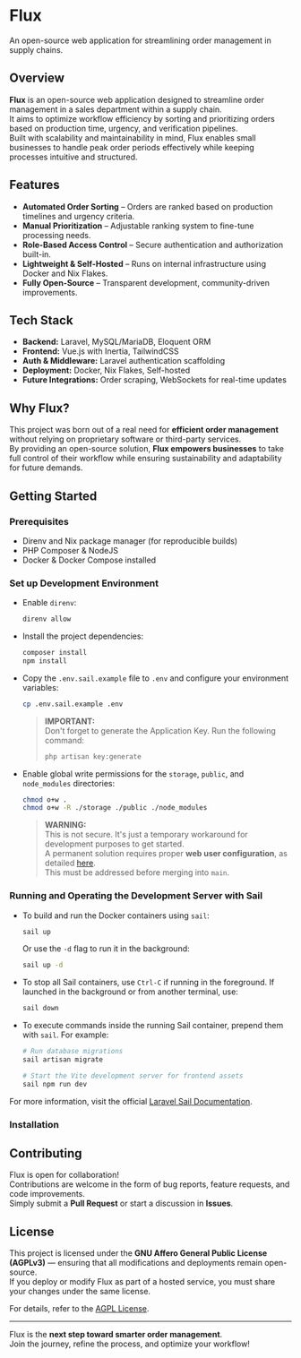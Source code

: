 # Flux

An open-source web application for streamlining order management in supply chains.

## Overview

**Flux** is an open-source web application designed to streamline order management in a sales department within a supply chain.  
It aims to optimize workflow efficiency by sorting and prioritizing orders based on production time, urgency, and verification pipelines.  
Built with scalability and maintainability in mind, Flux enables small businesses to handle peak order periods effectively while keeping processes intuitive and structured.

## Features

- **Automated Order Sorting** – Orders are ranked based on production timelines and urgency criteria.
- **Manual Prioritization** – Adjustable ranking system to fine-tune processing needs.
- **Role-Based Access Control** – Secure authentication and authorization built-in.
- **Lightweight & Self-Hosted** – Runs on internal infrastructure using Docker and Nix Flakes.
- **Fully Open-Source** – Transparent development, community-driven improvements.

## Tech Stack

- **Backend:** Laravel, MySQL/MariaDB, Eloquent ORM
- **Frontend:** Vue.js with Inertia, TailwindCSS
- **Auth & Middleware:** Laravel authentication scaffolding
- **Deployment:** Docker, Nix Flakes, Self-hosted
- **Future Integrations:** Order scraping, WebSockets for real-time updates

## Why Flux?

This project was born out of a real need for **efficient order management** without relying on proprietary software or third-party services.  
By providing an open-source solution, **Flux empowers businesses** to take full control of their workflow while ensuring sustainability and adaptability for future demands.

## Getting Started

### Prerequisites

- Direnv and Nix package manager (for reproducible builds)
- PHP Composer & NodeJS
- Docker & Docker Compose installed

### Set up Development Environment

- Enable `direnv`:

    ```sh
    direnv allow
    ```

- Install the project dependencies:

    ```sh
    composer install
    npm install
    ```

- Copy the `.env.sail.example` file to `.env` and configure your environment variables:

    ```sh
    cp .env.sail.example .env
    ```

    > **IMPORTANT:**  
    > Don't forget to generate the Application Key. Run the following command:
    >
    > ```sh
    > php artisan key:generate
    > ```

- Enable global write permissions for the `storage`, `public`, and `node_modules` directories:

    ```sh
    chmod o+w .
    chmod o+w -R ./storage ./public ./node_modules
    ```

    > **WARNING:**  
    > This is not secure. It's just a temporary workaround for development purposes to get started.  
    > A permanent solution requires proper **web user configuration**, as detailed [here](http://fideloper.com/user-group-permissions-chmod-apache).  
    > This must be addressed before merging into `main`.

### Running and Operating the Development Server with Sail

- To build and run the Docker containers using `sail`:

    ```sh
    sail up
    ```

    Or use the `-d` flag to run it in the background:

    ```sh
    sail up -d
    ```

- To stop all Sail containers, use `Ctrl-C` if running in the foreground. If launched in the background or from another terminal, use:

    ```sh
    sail down
    ```

- To execute commands inside the running Sail container, prepend them with `sail`. For example:

    ```sh
    # Run database migrations
    sail artisan migrate

    # Start the Vite development server for frontend assets
    sail npm run dev
    ```

For more information, visit the official [Laravel Sail Documentation](https://laravel.com/docs/12.x/sail).

### Installation

## Contributing

Flux is open for collaboration!  
Contributions are welcome in the form of bug reports, feature requests, and code improvements.  
Simply submit a **Pull Request** or start a discussion in **Issues**.

## License

This project is licensed under the **GNU Affero General Public License (AGPLv3)** — ensuring that all modifications and deployments remain open-source.  
If you deploy or modify Flux as part of a hosted service, you must share your changes under the same license.

For details, refer to the [AGPL License](https://www.gnu.org/licenses/agpl-3.0.html).

---

Flux is the **next step toward smarter order management**.  
Join the journey, refine the process, and optimize your workflow!
